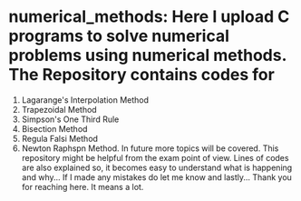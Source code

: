 # numerical_methods: Here I upload C programs to solve numerical problems using numerical methods. The Repository contains codes for
1. Lagarange's Interpolation Method
2. Trapezoidal Method
3. Simpson's One Third Rule
4. Bisection Method
5. Regula Falsi Method
6. Newton Raphspn Method.
   In future more topics will be covered. This repository might be helpful from the exam point of view. Lines of codes are also explained so, it becomes easy to understand what is happening and why... If I made any mistakes do let me know and lastly... Thank you for reaching here. It means a lot.
